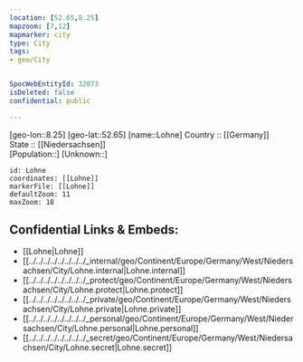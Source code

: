 ```yaml
---
location: [52.65,8.25] 
mapzoom: [7,12] 
mapmarker: city 
type: City
tags:
- geo/City


SpocWebEntityId: 32073
isDeleted: false
confidential: public

---
```

[geo-lon::8.25] 
[geo-lat::52.65] 
[name::Lohne] 
Country :: [[Germany]]  
State :: [[Niedersachsen]]  
[Population::] 
[Unknown::] 


```leaflet
id: Lohne
coordinates: [[Lohne]] 
markerFile: [[Lohne]] 
defaultZoom: 11 
maxZoom: 18
```


## Confidential Links & Embeds: 
- [[Lohne|Lohne]]  
- [[../../../../../../../../_internal/geo/Continent/Europe/Germany/West/Niedersachsen/City/Lohne.internal|Lohne.internal]] 
- [[../../../../../../../../_protect/geo/Continent/Europe/Germany/West/Niedersachsen/City/Lohne.protect|Lohne.protect]] 
- [[../../../../../../../../_private/geo/Continent/Europe/Germany/West/Niedersachsen/City/Lohne.private|Lohne.private]] 
- [[../../../../../../../../_personal/geo/Continent/Europe/Germany/West/Niedersachsen/City/Lohne.personal|Lohne.personal]] 
- [[../../../../../../../../_secret/geo/Continent/Europe/Germany/West/Niedersachsen/City/Lohne.secret|Lohne.secret]] 
